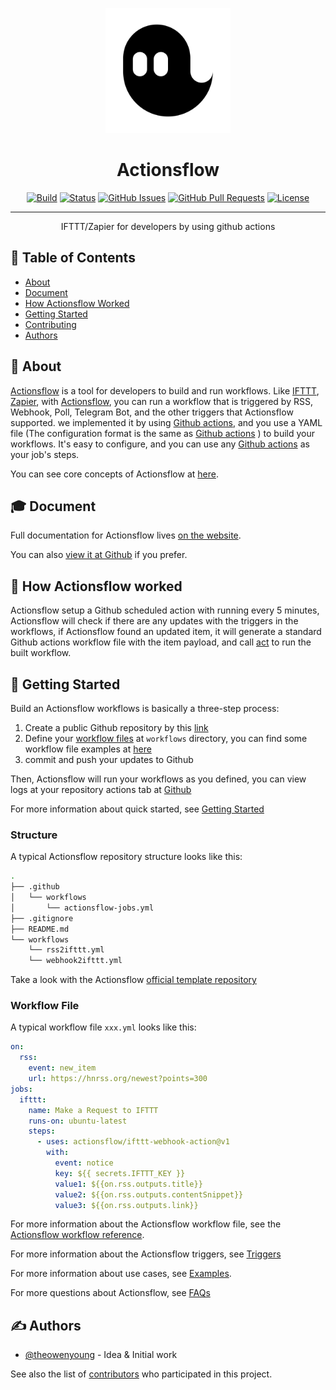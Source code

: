 <p align="center">
  <a href="https://actionsflow.github.io" rel="noopener">
 <img width=200px height=200px src="./docs/assets/logo.svg" alt="Project logo"></a>
</p>

<h1 align="center">Actionsflow</h1>

<div align="center">

[![Build](https://github.com/actionsflow/actionsflow/workflows/Build/badge.svg)](https://github.com/actionsflow/actionsflow/actions?query=workflow%3ABuild)
[![Status](https://img.shields.io/badge/status-active-success.svg)]()
[![GitHub Issues](https://img.shields.io/github/issues/actionsflow/actionsflow.svg)](https://github.com/actionsflow/actionsflow/issues)
[![GitHub Pull Requests](https://img.shields.io/github/issues-pr/actionsflow/actionsflow.svg)](https://github.com/actionsflow/actionsflow/pulls)
[![License](https://img.shields.io/badge/license-MIT-blue.svg)](/LICENSE)

</div>

---

<p align="center">
  IFTTT/Zapier for developers by using github actions
    <br> 
</p>

## 📝 Table of Contents

- [About](#about)
- [Document](#document)
- [How Actionsflow Worked](#howactiionsflowworked)
- [Getting Started](#getting_started)
- [Contributing](../CONTRIBUTING.md)
- [Authors](#authors)

## 🧐 About <a name = "about"></a>

[Actionsflow](https://github.com/actionsflow/actionsflow) is a tool for developers to build and run workflows. Like [IFTTT](https://ifttt.com/), [Zapier](https://zapier.com/), with [Actionsflow](https://github.com/actionsflow/actionsflow), you can run a workflow that is triggered by RSS, Webhook, Poll, Telegram Bot, and the other triggers that Actionsflow supported. we implemented it by using [Github actions](https://docs.github.com/en/actions), and you use a YAML file (The configuration format is the same as [Github actions](https://docs.github.com/en/actions/configuring-and-managing-workflows/configuring-a-workflow) ) to build your workflows. It's easy to configure, and you can use any [Github actions](https://github.com/marketplace?type=actions) as your job's steps.

You can see core concepts of Actionsflow at [here](#howactionsflowworked).

## 🎓 Document <a name="document"></a>

Full documentation for Actionsflow lives [on the website](https://actionsflow.github.io/docs/).

You can also [view it at Github](/docs/index.md) if you prefer.

## 👀 How Actionsflow worked <a name = "howactiionsflowworked"></a>

Actionsflow setup a Github scheduled action with running every 5 minutes, Actionsflow will check if there are any updates with the triggers in the workflows, if Actionsflow found an updated item, it will generate a standard Github actions workflow file with the item payload, and call [act](https://github.com/nektos/act) to run the built workflow.

## 🏁 Getting Started <a name = "getting_started"></a>

Build an Actionsflow workflows is basically a three-step process:

1. Create a public Github repository by this [link](https://github.com/actionsflow/workflow/generate)
1. Define your [workflow files](/docs/reference/0-workflow-syntax.md) at `workflows` directory, you can find some workflow file examples at [here](https://github.com/actionsflow/actionsflow/tree/master/examples/workflows)
1. commit and push your updates to Github

Then, Actionsflow will run your workflows as you defined, you can view logs at your repository actions tab at [Github](https://github.com)

For more information about quick started, see [Getting Started](/docs/getting-started.md)

### Structure

A typical Actionsflow repository structure looks like this:

```sh
.
├── .github
│   └── workflows
│       └── actionsflow-jobs.yml
├── .gitignore
├── README.md
└── workflows
    └── rss2ifttt.yml
    └── webhook2ifttt.yml
```

Take a look with the Actionsflow [official template repository](https://github.com/actionsflow/workflow)

### Workflow File

A typical workflow file `xxx.yml` looks like this:

```yaml
on:
  rss:
    event: new_item
    url: https://hnrss.org/newest?points=300
jobs:
  ifttt:
    name: Make a Request to IFTTT
    runs-on: ubuntu-latest
    steps:
      - uses: actionsflow/ifttt-webhook-action@v1
        with:
          event: notice
          key: ${{ secrets.IFTTT_KEY }}
          value1: ${{on.rss.outputs.title}}
          value2: ${{on.rss.outputs.contentSnippet}}
          value3: ${{on.rss.outputs.link}}
```

For more information about the Actionsflow workflow file, see the
[Actionsflow workflow reference](/docs/reference.md).

For more information about the Actionsflow triggers, see [Triggers](/docs/triggers.md)

For more information about use cases, see [Examples](https://github.com/actionsflow/actionsflow/tree/master/examples/workflows).

For more questions about Actionsflow, see [FAQs](/docs/faqs.md)

## ✍️ Authors <a name = "authors"></a>

- [@theowenyoung](https://github.com/theowenyoung) - Idea & Initial work

See also the list of [contributors](https://github.com/actionsflow/actionsflow/contributors) who participated in this project.
